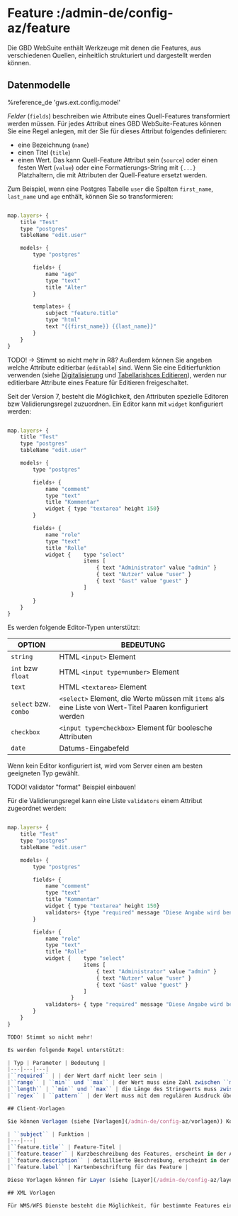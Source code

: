 # Feature :/admin-de/config-az/feature

Die GBD WebSuite enthält Werkzeuge mit denen die Features, aus verschiedenen Quellen, einheitlich strukturiert und dargestellt werden können.

## Datenmodelle

%reference_de 'gws.ext.config.model'

*Felder* (``fields``) beschreiben wie Attribute eines Quell-Features transformiert werden müssen. Für jedes Attribut eines GBD WebSuite-Features können Sie eine Regel anlegen, mit der Sie für dieses Attribut folgendes definieren:

- eine Bezeichnung (``name``)
- einen Titel (``title``)
- einen Wert. Das kann Quell-Feature Attribut sein (``source``) oder einen festen Wert (``value``) oder eine Formatierungs-String mit ``{...}`` Platzhaltern, die mit Attributen der Quell-Feature ersetzt werden.

Zum Beispiel, wenn eine Postgres Tabelle ``user`` die Spalten ``first_name``, ``last_name`` und ``age`` enthält, können Sie so transformieren:

```javascript

map.layers+ {
    title "Test"
    type "postgres"
    tableName "edit.user"

    models+ {
        type "postgres"

        fields+ {
            name "age"
            type "text"
            title "Alter"
        }

        templates+ {
            subject "feature.title"
            type "html"
            text "{{first_name}} {{last_name}}"
        }
    }
}
```

TODO! -> Stimmt so nicht mehr in R8?
Außerdem können Sie angeben welche Attribute editierbar (``editable``) sind. Wenn Sie eine Editierfunktion verwenden (siehe [Digitalisierung](/admin-de/plugin/edit) und [Tabellarishces Editieren](/admin-de/plugin/tabedit)), werden nur editierbare Attribute eines Feature für Editieren freigeschaltet.

Seit der Version 7, besteht die Möglichkeit, den Attributen spezielle Editoren bzw Validierungsregel zuzuordnen. Ein Editor kann mit ``widget`` konfiguriert werden:

```javascript

map.layers+ {
    title "Test"
    type "postgres"
    tableName "edit.user"

    models+ {
        type "postgres"

        fields+ {
            name "comment"
            type "text"
            title "Kommentar"
            widget { type "textarea" height 150}
        }

        fields+ {
            name "role"
            type "text"
            title "Rolle"
            widget {    type "select"
                        items [
                            { text "Administrator" value "admin" }
                            { text "Nutzer" value "user" }
                            { text "Gast" value "guest" }
                        ]
                    }
        }
    }
}
```

Es werden folgende Editor-Typen unterstützt:

| OPTION | BEDEUTUNG |
|---|---|
|``string`` | HTML ``<input>`` Element |
|``int`` bzw ``float`` | HTML ``<input type=number>`` Element |
|``text`` | HTML ``<textarea>`` Element |
|``select`` bzw. ``combo`` | ``<select>`` Element, die Werte müssen mit ``items`` als eine Liste von Wert-Titel Paaren konfiguriert werden |
|``checkbox`` | ``<input type=checkbox>`` Element für boolesche Attributen |
|``date`` | Datums-Eingabefeld |

Wenn kein Editor konfiguriert ist, wird vom Server einen am besten geeigneten Typ gewählt.

TODO! validator "format" Beispiel einbauen!

Für die Validierungsregel kann eine Liste ``validators`` einem Attribut zugeordnet werden:

```javascript

map.layers+ {
    title "Test"
    type "postgres"
    tableName "edit.user"

    models+ {
        type "postgres"

        fields+ {
            name "comment"
            type "text"
            title "Kommentar"
            widget { type "textarea" height 150}
            validators+ {type "required" message "Diese Angabe wird benötigt."}
        }

        fields+ {
            name "role"
            type "text"
            title "Rolle"
            widget {    type "select"
                        items [
                            { text "Administrator" value "admin" }
                            { text "Nutzer" value "user" }
                            { text "Gast" value "guest" }
                        ]
                    }
            validators+ { type "required" message "Diese Angabe wird benötigt."}
        }
    }
}

TODO! Stimmt so nicht mehr!

Es werden folgende Regel unterstützt:

| Typ | Parameter | Bedeutung |
|---|---|---|
|``required`` | | der Wert darf nicht leer sein |
|``range`` | ``min`` und ``max`` | der Wert muss eine Zahl zwischen ``min`` und ``max`` sein |
|``length`` | ``min`` und ``max`` | die Länge des Stringwerts muss zwischen ``min`` und ``max`` sein |
|``regex`` | ``pattern`` | der Wert muss mit dem regulären Ausdruck übereinstimmen |

## Client-Vorlagen

Sie können Vorlagen (siehe [Vorlagen](/admin-de/config-az/vorlagen)) Konfigurieren um die Features an verschiedenen Stellen im Client darzustellen. Die Vorlagen sind mit einem entsprechenden ``subject`` Wert zu versehen

| ``subject`` | Funktion |
|---|---|
|``feature.title`` | Feature-Titel |
|``feature.teaser`` | Kurzbeschreibung des Features, erscheint in der Autocomplete-Box beim Suchen |
|``feature.description`` | detaillierte Beschreibung, erscheint in der Info-Box |
|``feature.label`` | Kartenbeschriftung für das Feature |

Diese Vorlagen können für Layer (siehe [Layer](/admin-de/config-az/layer)) oder Suchprovider (siehe [Suche](/admin-de/config-az/suche)) konfiguriert werden.

## XML Vorlagen

Für WMS/WFS Dienste besteht die Möglichkeit, für bestimmte Features eine angepasste XML Präsentation zu konfigurieren. Dazu erstellen Sie in der Konfiguration der jeweiligen Dienstes eine Vorlage mit dem ``subject`` ``ows.GetFeatureInfo`` (siehe [OWS](/admin-de/config-az/ows)).
